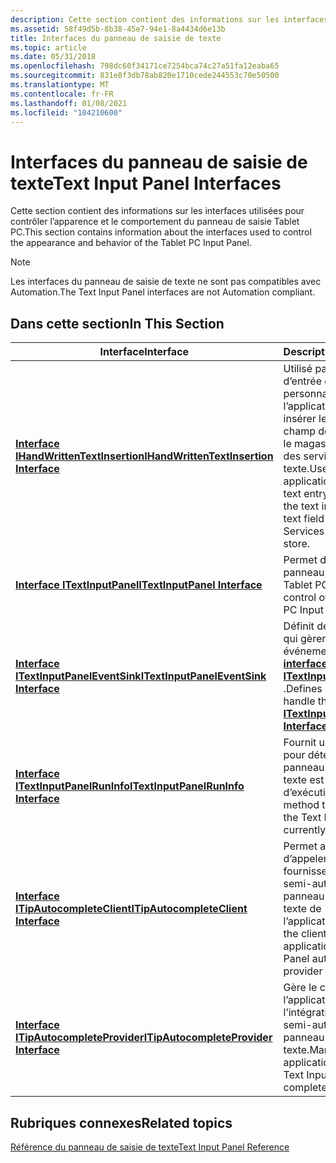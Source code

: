 ```yaml
---
description: Cette section contient des informations sur les interfaces utilisées pour contrôler l’apparence et le comportement du panneau de saisie Tablet PC.
ms.assetid: 58f49d5b-8b38-45e7-94e1-8a4434d6e13b
title: Interfaces du panneau de saisie de texte
ms.topic: article
ms.date: 05/31/2018
ms.openlocfilehash: 798dc60f34171ce7254bca74c27a51fa12eaba65
ms.sourcegitcommit: 831e8f3db78ab820e1710cede244553c70e50500
ms.translationtype: MT
ms.contentlocale: fr-FR
ms.lasthandoff: 01/08/2021
ms.locfileid: "104210600"
---
```

# <a name="text-input-panel-interfaces"></a><span data-ttu-id="600f6-103">Interfaces du panneau de saisie de texte</span><span class="sxs-lookup"><span data-stu-id="600f6-103">Text Input Panel Interfaces</span></span>

<span data-ttu-id="600f6-104">Cette section contient des informations sur les interfaces utilisées pour contrôler l’apparence et le comportement du panneau de saisie Tablet PC.</span><span class="sxs-lookup"><span data-stu-id="600f6-104">This section contains information about the interfaces used to control the appearance and behavior of the Tablet PC Input Panel.</span></span>

> [!Note]  
> <span data-ttu-id="600f6-105">Les interfaces du panneau de saisie de texte ne sont pas compatibles avec Automation.</span><span class="sxs-lookup"><span data-stu-id="600f6-105">The Text Input Panel interfaces are not Automation compliant.</span></span>

 

## <a name="in-this-section"></a><span data-ttu-id="600f6-106">Dans cette section</span><span class="sxs-lookup"><span data-stu-id="600f6-106">In This Section</span></span>



| <span data-ttu-id="600f6-107">Interface</span><span class="sxs-lookup"><span data-stu-id="600f6-107">Interface</span></span>                                                                | <span data-ttu-id="600f6-108">Description</span><span class="sxs-lookup"><span data-stu-id="600f6-108">Description</span></span>                                                                                                                                  |
|--------------------------------------------------------------------------|----------------------------------------------------------------------------------------------------------------------------------------------|
| [<span data-ttu-id="600f6-109">**Interface IHandWrittenTextInsertion**</span><span class="sxs-lookup"><span data-stu-id="600f6-109">**IHandWrittenTextInsertion Interface**</span></span>](/windows/desktop/api/peninputpanel/nn-peninputpanel-ihandwrittentextinsertion) | <span data-ttu-id="600f6-110">Utilisé par le code d’entrée de texte personnalisé de l’application pour insérer le texte dans le champ de texte et dans le magasin de stockage des services de texte.</span><span class="sxs-lookup"><span data-stu-id="600f6-110">Used by the application's custom text entry code to insert the text into both the text field and the Text Services backing-store.</span></span><br/> |
| [<span data-ttu-id="600f6-111">**Interface ITextInputPanel**</span><span class="sxs-lookup"><span data-stu-id="600f6-111">**ITextInputPanel Interface**</span></span>](/windows/desktop/api/peninputpanel/nn-peninputpanel-itextinputpanel)                     | <span data-ttu-id="600f6-112">Permet de contrôler le panneau de saisie Tablet PC.</span><span class="sxs-lookup"><span data-stu-id="600f6-112">Provides control over the Tablet PC Input Panel.</span></span><br/>                                                                                  |
| [<span data-ttu-id="600f6-113">**Interface ITextInputPanelEventSink**</span><span class="sxs-lookup"><span data-stu-id="600f6-113">**ITextInputPanelEventSink Interface**</span></span>](/windows/desktop/api/peninputpanel/nn-peninputpanel-itextinputpaneleventsink)   | <span data-ttu-id="600f6-114">Définit des méthodes qui gèrent les événements de l' [**interface ITextInputPanel**](/windows/desktop/api/peninputpanel/nn-peninputpanel-itextinputpanel) .</span><span class="sxs-lookup"><span data-stu-id="600f6-114">Defines methods that handle the [**ITextInputPanel Interface**](/windows/desktop/api/peninputpanel/nn-peninputpanel-itextinputpanel) events.</span></span><br/>                                      |
| [<span data-ttu-id="600f6-115">**Interface ITextInputPanelRunInfo**</span><span class="sxs-lookup"><span data-stu-id="600f6-115">**ITextInputPanelRunInfo Interface**</span></span>](/windows/desktop/api/peninputpanel/nn-peninputpanel-itextinputpanelruninfo)       | <span data-ttu-id="600f6-116">Fournit une méthode pour déterminer si le panneau de saisie de texte est en cours d’exécution.</span><span class="sxs-lookup"><span data-stu-id="600f6-116">Provides a method to determine if the Text Input Panel is currently running.</span></span><br/>                                                      |
| [<span data-ttu-id="600f6-117">**Interface ITipAutocompleteClient**</span><span class="sxs-lookup"><span data-stu-id="600f6-117">**ITipAutocompleteClient Interface**</span></span>](itipautocompleteclient.md)       | <span data-ttu-id="600f6-118">Permet au client d’appeler l’objet fournisseur de saisie semi-automatique du panneau de saisie du texte de l’application.</span><span class="sxs-lookup"><span data-stu-id="600f6-118">Enables the client to call the application's Text Input Panel auto complete provider object.</span></span><br/>                                      |
| [<span data-ttu-id="600f6-119">**Interface ITipAutocompleteProvider**</span><span class="sxs-lookup"><span data-stu-id="600f6-119">**ITipAutocompleteProvider Interface**</span></span>](itipautocompleteprovider.md)   | <span data-ttu-id="600f6-120">Gère le côté de l’application de l’intégration de la saisie semi-automatique du panneau de saisie de texte.</span><span class="sxs-lookup"><span data-stu-id="600f6-120">Manages the application's side of the Text Input Panel auto complete integration.</span></span><br/>                                                 |



 

## <a name="related-topics"></a><span data-ttu-id="600f6-121">Rubriques connexes</span><span class="sxs-lookup"><span data-stu-id="600f6-121">Related topics</span></span>

<dl> <dt>

[<span data-ttu-id="600f6-122">Référence du panneau de saisie de texte</span><span class="sxs-lookup"><span data-stu-id="600f6-122">Text Input Panel Reference</span></span>](text-input-panel-reference.md)
</dt> </dl>

 

 




